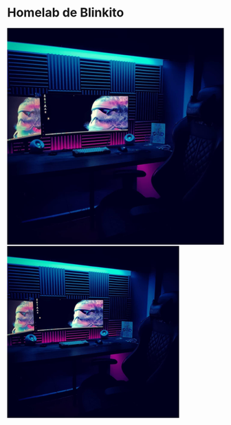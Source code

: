 # Homelab de Blinkito
![homelab de blinkito](/IMG_6704.JPG)
<img src="/IMG_6704.jpg" alt="homelab de blinkito" width="400"/>

